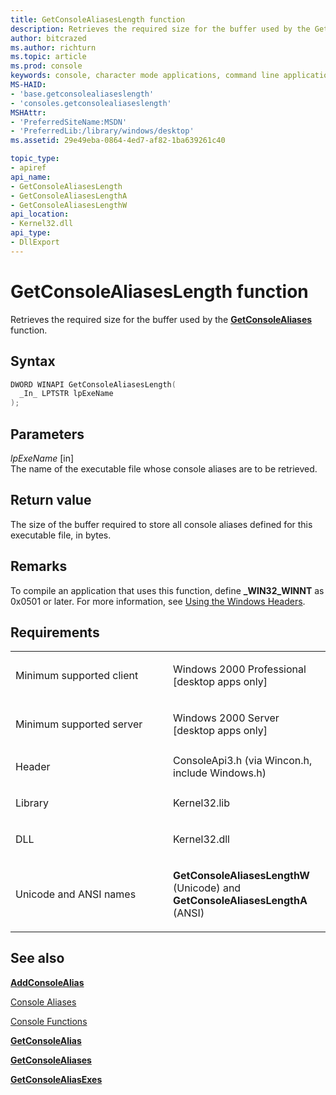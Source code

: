 ```yaml
---
title: GetConsoleAliasesLength function
description: Retrieves the required size for the buffer used by the GetConsoleAliases function.
author: bitcrazed
ms.author: richturn
ms.topic: article
ms.prod: console
keywords: console, character mode applications, command line applications, terminal applications, console api
MS-HAID:
- 'base.getconsolealiaseslength'
- 'consoles.getconsolealiaseslength'
MSHAttr:
- 'PreferredSiteName:MSDN'
- 'PreferredLib:/library/windows/desktop'
ms.assetid: 29e49eba-0864-4ed7-af82-1ba639261c40

topic_type:
- apiref
api_name:
- GetConsoleAliasesLength
- GetConsoleAliasesLengthA
- GetConsoleAliasesLengthW
api_location:
- Kernel32.dll
api_type:
- DllExport
---
```


# GetConsoleAliasesLength function


Retrieves the required size for the buffer used by the [**GetConsoleAliases**](getconsolealiases.md) function.

Syntax
------

```C
DWORD WINAPI GetConsoleAliasesLength(
  _In_ LPTSTR lpExeName
);
```

Parameters
----------

*lpExeName* \[in\]  
The name of the executable file whose console aliases are to be retrieved.

Return value
------------

The size of the buffer required to store all console aliases defined for this executable file, in bytes.

Remarks
-------

To compile an application that uses this function, define **\_WIN32\_WINNT** as 0x0501 or later. For more information, see [Using the Windows Headers](https://msdn.microsoft.com/library/windows/desktop/aa383745).

Requirements
------------

<table>
<colgroup>
<col width="50%" />
<col width="50%" />
</colgroup>
<tbody>
<tr class="odd">
<td><p>Minimum supported client</p></td>
<td><p>Windows 2000 Professional [desktop apps only]</p></td>
</tr>
<tr class="even">
<td><p>Minimum supported server</p></td>
<td><p>Windows 2000 Server [desktop apps only]</p></td>
</tr>
<tr class="odd">
<td><p>Header</p></td>
<td>ConsoleApi3.h (via Wincon.h, include Windows.h)</td>
</tr>
<tr class="even">
<td><p>Library</p></td>
<td>Kernel32.lib</td>
</tr>
<tr class="odd">
<td><p>DLL</p></td>
<td>Kernel32.dll</td>
</tr>
<tr class="even">
<td><p>Unicode and ANSI names</p></td>
<td><p><strong>GetConsoleAliasesLengthW</strong> (Unicode) and <strong>GetConsoleAliasesLengthA</strong> (ANSI)</p></td>
</tr>
<tr class="odd">
</tr>
<tr class="even">
</tr>
<tr class="odd">
</tr>
<tr class="even">
</tr>
</tbody>
</table>

## <span id="see_also"></span>See also


[**AddConsoleAlias**](addconsolealias.md)

[Console Aliases](console-aliases.md)

[Console Functions](console-functions.md)

[**GetConsoleAlias**](getconsolealias.md)

[**GetConsoleAliases**](getconsolealiases.md)

[**GetConsoleAliasExes**](getconsolealiasexes.md)

 

 




